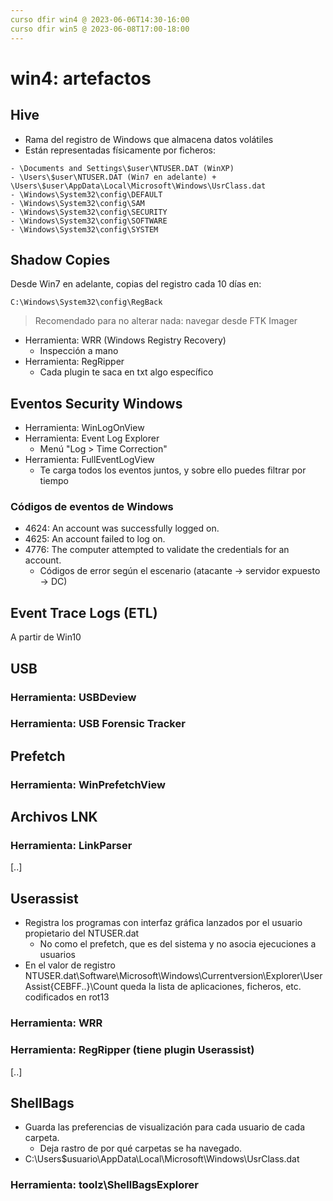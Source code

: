 ```yaml
---
curso dfir win4 @ 2023-06-06T14:30-16:00
curso dfir win5 @ 2023-06-08T17:00-18:00
---
```

# win4: artefactos


## Hive
- Rama del registro de Windows que almacena datos volátiles
- Están representadas físicamente por ficheros:
```
- \Documents and Settings\$user\NTUSER.DAT (WinXP)
- \Users\$user\NTUSER.DAT (Win7 en adelante) + \Users\$user\AppData\Local\Microsoft\Windows\UsrClass.dat
- \Windows\System32\config\DEFAULT
- \Windows\System32\config\SAM
- \Windows\System32\config\SECURITY
- \Windows\System32\config\SOFTWARE
- \Windows\System32\config\SYSTEM
```
## Shadow Copies
Desde Win7 en adelante, copias del registro cada 10 días en:
```
C:\Windows\System32\config\RegBack
```

> Recomendado para no alterar nada: navegar desde FTK Imager

- Herramienta: WRR (Windows Registry Recovery)
	- Inspección a mano
- Herramienta: RegRipper
	- Cada plugin te saca en txt algo específico

## Eventos Security Windows
- Herramienta: WinLogOnView
- Herramienta: Event Log Explorer
	- Menú "Log > Time Correction"
- Herramienta: FullEventLogView
	- Te carga todos los eventos juntos, y sobre ello puedes filtrar por tiempo

### Códigos de eventos de Windows
- 4624: An account was successfully logged on.
- 4625: An account failed to log on.
- 4776: The computer attempted to validate the credentials for an account.
	- Códigos de error según el escenario (atacante -> servidor expuesto -> DC)

## Event Trace Logs (ETL)
A partir de Win10

## USB
### Herramienta: USBDeview
### Herramienta: USB Forensic Tracker

## Prefetch
### Herramienta: WinPrefetchView

## Archivos LNK
### Herramienta: LinkParser

[..]

## Userassist
- Registra los programas con interfaz gráfica lanzados por el usuario propietario del NTUSER.dat
	- No como el prefetch, que es del sistema y no asocia ejecuciones a usuarios
- En el valor de registro
  NTUSER.dat\Software\Microsoft\Windows\Currentversion\Explorer\UserAssist\{CEBFF..}\Count
  queda la lista de aplicaciones, ficheros, etc. codificados en rot13
### Herramienta: WRR
### Herramienta: RegRipper (tiene plugin Userassist)

[..]

## ShellBags
- Guarda las preferencias de visualización para cada usuario de cada carpeta.
	- Deja rastro de por qué carpetas se ha navegado. 
- C:\Users\$usuario\AppData\Local\Microsoft\Windows\UsrClass.dat
### Herramienta: toolz\ShellBagsExplorer
